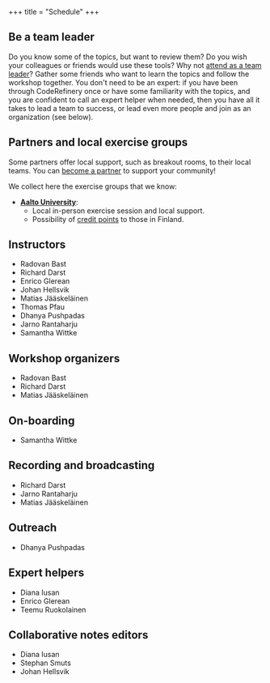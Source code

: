 +++
title = "Schedule"
+++

## Be a team leader

Do you know some of the topics, but want to review them?
Do you wish your colleagues or friends would use these tools?
Why not [attend as a team leader](@/join.md)?
Gather some friends who want to learn the topics and follow the workshop together.
You don't need to be an expert: if you have been through CodeRefinery once or have some familiarity
with the topics, and you are confident to call an expert helper when needed,
then you have all it takes to lead a team to success,
or lead even more people and join as an organization (see below).


## Partners and local exercise groups

Some partners offer local support, such as breakout rooms, to their local
teams. You can [become a partner](https://coderefinery.org/about/partners/) to
support your community!

We collect here the exercise groups that we know:
- [**Aalto University**](https://scicomp.aalto.fi/):
  - Local in-person exercise session and local support.
  - Possibility of [credit points](@/certificates.md) to those in Finland.


## Instructors

- Radovan Bast
- Richard Darst
- Enrico Glerean
- Johan Hellsvik
- Matias Jääskeläinen
- Thomas Pfau
- Dhanya Pushpadas
- Jarno Rantaharju
- Samantha Wittke


## Workshop organizers

- Radovan Bast
- Richard Darst
- Matias Jääskeläinen


## On-boarding

- Samantha Wittke


## Recording and broadcasting

- Richard Darst
- Jarno Rantaharju
- Matias Jääskeläinen


## Outreach

- Dhanya Pushpadas


## Expert helpers

- Diana Iusan
- Enrico Glerean
- Teemu Ruokolainen


## Collaborative notes editors

- Diana Iusan
- Stephan Smuts
- Johan Hellsvik
